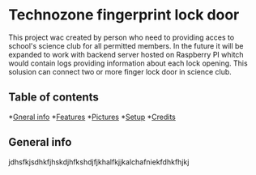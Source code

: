 # Technozone fingerprint lock door 

This project wac created by person who need to providing acces to school's science club for all permitted members. In the future it will be expanded to work with backend server hosted on Raspberry PI whitch would contain logs providing information about each lock opening. This solusion can connect two or more finger lock door in science club. 

## Table of contents 
*[Gneral info](#general-info)
*[Features](#features)
*[Pictures](#pictures)
*[Setup](#setup)  <!-- to do in feature is do a good setup section -->
*[Credits](#credits)

## General info

jdhsfkjsdhkfjhskdjhfkshdjfjkhalfkjjkalchafniekfdhkfhjkj




 
